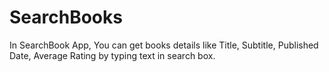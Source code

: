 # SearchBooks
In SearchBook App, You can get books details like Title, Subtitle, Published Date, Average Rating by typing text in search box.
